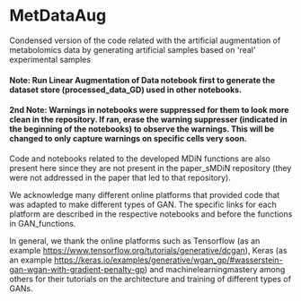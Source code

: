 # MetDataAug
Condensed version of the code related with the artificial augmentation of metabolomics data by generating artificial samples based on 'real' experimental samples

#### Note: Run Linear Augmentation of Data notebook first to generate the dataset store (processed_data_GD) used in other notebooks.

#### 2nd Note: Warnings in notebooks were suppressed for them to look more clean in the repository. If ran, erase the warning suppresser (indicated in the beginning of the notebooks) to observe the warnings. This will be changed to only capture warnings on specific cells very soon.

Code and notebooks related to the developed MDiN functions are also present here since they are not present in the paper_sMDiN repository (they were not addressed in the paper that led to that repository).

We acknowledge many different online platforms that provided code that was adapted to make different types of GAN. The specific links for each platform are described in the respective notebooks and before the functions in GAN_functions. 

In general, we thank the online platforms such as Tensorflow (as an example https://www.tensorflow.org/tutorials/generative/dcgan), Keras (as an example https://keras.io/examples/generative/wgan_gp/#wasserstein-gan-wgan-with-gradient-penalty-gp) and machinelearningmastery among others for their tutorials on the architecture and training of different types of GANs.